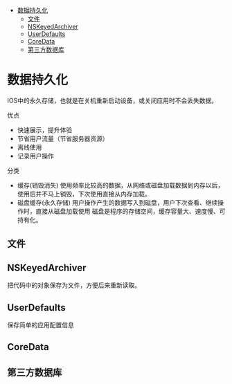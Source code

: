 <!-- TOC -->

- [数据持久化](#%E6%95%B0%E6%8D%AE%E6%8C%81%E4%B9%85%E5%8C%96)
    - [文件](#%E6%96%87%E4%BB%B6)
    - [NSKeyedArchiver](#nskeyedarchiver)
    - [UserDefaults](#userdefaults)
    - [CoreData](#coredata)
    - [第三方数据库](#%E7%AC%AC%E4%B8%89%E6%96%B9%E6%95%B0%E6%8D%AE%E5%BA%93)

<!-- /TOC -->

# 数据持久化

IOS中的永久存储，也就是在关机重新启动设备，或关闭应用时不会丢失数据。

优点

* 快速展示，提升体验
* 节省用户流量（节省服务器资源）
* 离线使用
* 记录用户操作

分类

* 缓存(销毁消失) 使用频率比较高的数据，从网络或磁盘加载数据到内存以后，使用后并不马上销毁，下次使用直接从内存加载。
* 磁盘缓存(永久存储) 用户操作产生的数据写入到磁盘，用户下次查看、继续操作时，直接从磁盘加载使用
磁盘是程序的存储空间，缓存容量大、速度慢、可持有化。

## 文件

## NSKeyedArchiver

把代码中的对象保存为文件，方便后来重新读取。

## UserDefaults

保存简单的应用配置信息

## CoreData

## 第三方数据库